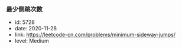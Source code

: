 ### 最少侧跳次数

* id: 5728
* date: 2020-11-28
* link: https://leetcode-cn.com/problems/minimum-sideway-jumps/
* level: Medium
